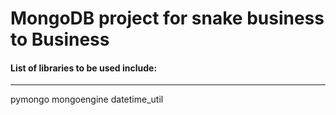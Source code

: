 # MongoDB project for snake business to Business

#### List of libraries to be used include:

---
pymongo
mongoengine
datetime_util
